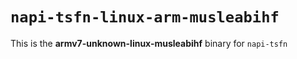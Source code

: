 # `napi-tsfn-linux-arm-musleabihf`

This is the **armv7-unknown-linux-musleabihf** binary for `napi-tsfn`
